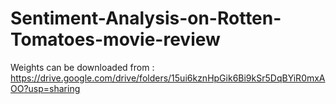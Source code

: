 # Sentiment-Analysis-on-Rotten-Tomatoes-movie-review
Weights can be downloaded from : https://drive.google.com/drive/folders/15ui6kznHpGik6Bi9kSr5DqBYiR0mxAOO?usp=sharing
